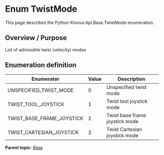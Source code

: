 # Enum TwistMode

This page describes the Python Kinova.Api.Base.TwistMode enumeration.

## Overview / Purpose

List of admissible twist \(velocity\) modes

## Enumeration definition

|Enumerator|Value|Description|
|----------|-----|-----------|
|UNSPECIFIED\_TWIST\_MODE|0|Unspecified twist mode|
|TWIST\_TOOL\_JOYSTICK|1|Twist tool joystick mode|
|TWIST\_BASE\_FRAME\_JOYSTICK|2|Twist base frame joystick mode|
|TWIST\_CARTESIAN\_JOYSTICK|3|Twist Cartesian joystick mode|

**Parent topic:** [Base](../references/summary_Base.md)

